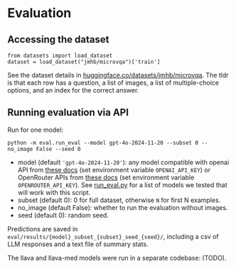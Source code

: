 # Evaluation
## Accessing the dataset 
```
from datasets import load_dataset
dataset = load_dataset("jmhb/microvqa")['train']
```
See the dataset details in [huggingface.co/datasets/jmhb/microvqa](https://huggingface.co/datasets/jmhb/microvqa). The tldr is that each row has a question, a list of images, a list of multiple-choice options, and an index for the correct answer. 


## Running evaluation via API
Run for one model:
```
python -m eval.run_eval --model gpt-4o-2024-11-20 --subset 0 --no_image False --seed 0 
```
- model (default `'gpt-4o-2024-11-20'`): any model compatible with openai API from [these docs](https://platform.openai.com/docs/models/) (set environment variable `OPENAI_API_KEY`) or OpenRouter APIs from [these docs](https://openrouter.ai/) (set environment variable `OPENROUTER_API_KEY`). See [run_eval.py](run_eval.py) for a list of models we tested that will work with this script.
- subset (default 0): 0 for full dataset, otherwise `N` for first N examples.
- no_image (default False): whether to run the evaluation without images.
- seed (default 0): random seed.

Predictions are saved in `eval/results/{model}_subset_{subset}_seed_{seed}/`, including a csv of LLM responses and a text file of summary stats.

The llava and llava-med models were run in a separate codebase: (TODO).

